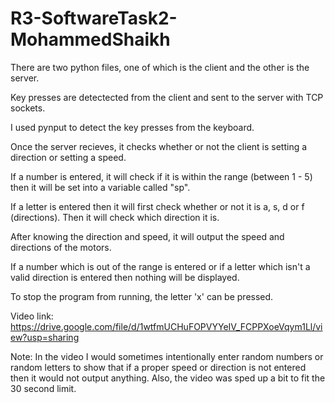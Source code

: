 # R3-SoftwareTask2-MohammedShaikh

There are two python files, one of which is the client and the other is the server.

Key presses are detectected from the client and sent to the server with TCP sockets.

I used pynput to detect the key presses from the keyboard.

Once the server recieves, it checks whether or not the client is setting a direction or setting a speed.

If a number is entered, it will check if it is within the range (between 1 - 5) then it will be set into a variable called "sp".

If a letter is entered then it will first check whether or not it is a, s, d or f (directions). Then it will check which direction it is.

After knowing the direction and speed, it will output the speed and directions of the motors.

If a number which is out of the range is entered or if a letter which isn't a valid direction is entered then nothing will be displayed.

To stop the program from running, the letter 'x' can be pressed.

Video link: https://drive.google.com/file/d/1wtfmUCHuFOPVYYeIV_FCPPXoeVqym1Ll/view?usp=sharing

Note: In the video I would sometimes intentionally enter random numbers or random letters to show that if a proper speed or direction is not entered then it would not output anything. Also, the video was sped up a bit to fit the 30 second limit.
